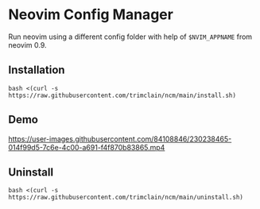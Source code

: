# Neovim Config Manager

Run neovim using a different config folder with help of `$NVIM_APPNAME` from neovim 0.9.

## Installation
```
bash <(curl -s https://raw.githubusercontent.com/trimclain/ncm/main/install.sh)
```

## Demo
https://user-images.githubusercontent.com/84108846/230238465-014f99d5-7c6e-4c00-a691-f4f870b83865.mp4

## Uninstall
```
bash <(curl -s https://raw.githubusercontent.com/trimclain/ncm/main/uninstall.sh)
```
